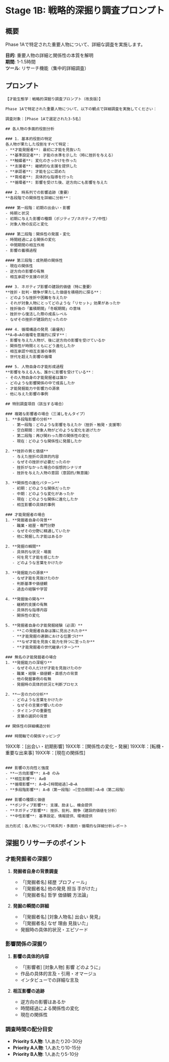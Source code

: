 # Stage 1B: 戦略的深掘り調査プロンプト

## 概要
Phase 1Aで特定された重要人物について、詳細な調査を実施します。

**目的**: 重要人物の詳細と関係性の本質を解明  
**期間**: 1-1.5時間  
**ツール**: リサーチ機能（集中的詳細調査）

## プロンプト

```
【才能生態学：戦略的深掘り調査プロンプト（改良版）】

Phase 1Aで特定された重要人物について、以下の観点で詳細調査を実施してください：

調査対象：[Phase 1Aで選定された3-5名]

## 各人物の多面的役割分析

### 1. 基本的役割の特定
各人物が果たした役割をすべて特定：
- **才能発掘者**: 最初に才能を見抜いた
- **基準設定者**: 才能の水準を示した（時に挫折を与える）
- **触媒者**: 変化のきっかけを作った
- **支援者**: 継続的な支援を提供した
- **承認者**: 才能を公に認めた
- **育成者**: 具体的な指導を行った
- **循環者**: 影響を受けた後、逆方向にも影響を与えた

### 2. 時系列での影響追跡（重要）
**各段階での関係性を詳細に分析**：

#### 第一段階：初期の出会い・影響
- 時期と状況
- 初期に与えた影響の種類（ポジティブ/ネガティブ/中性）
- 対象人物の反応と変化

#### 第二段階：関係性の発展・変化
- 時間経過による関係の変化
- 中間期間の相互作用
- 影響の蓄積過程

#### 第三段階：成熟期の関係性
- 現在の関係性
- 逆方向の影響の有無
- 相互承認や支援の状況

### 3. ネガティブ影響の建設的価値（特に重要）
**挫折・批判・競争が果たした価値を積極的に探る**：
- どのような挫折や困難を与えたか
- それが対象人物にとってどのような「リセット」効果があったか
- 挫折後の「蓄積期間」「冬眠期間」の意味
- 挫折から復活した際の成長レベル
- なぜその挫折が建設的だったのか

### 4. 循環構造の発見（最優先）
**A→B→Aの循環を意識的に探す**：
- 影響を与えた人物が、後に逆方向の影響を受けているか
- 関係性が時間とともにどう進化したか
- 相互承認や相互支援の事例
- 世代を超えた影響の循環

### 5. 人物自身の才能形成過程
**影響を与える人も、誰かに影響を受けている**：
- その人物自身の才能発掘者は誰か
- どのような影響関係の中で成長したか
- 才能発掘能力や影響力の源泉
- 他に与えた影響の事例

## 特別調査項目（該当する場合）

### 複雑な影響者の場合（三浦しをんタイプ）
1. **多段階影響の分析**
   - 第一段階：どのような影響を与えたか（挫折・触発・支援等）
   - 空白期間：対象人物がどのような変化を遂げたか
   - 第二段階：再び関わった際の関係性の変化
   - 現在：どのような関係性に発展したか

2. **挫折の質と価値**
   - 与えた挫折の具体的内容
   - なぜその挫折が必要だったのか
   - 挫折がなかった場合の仮想的シナリオ
   - 挫折を与えた人物の意図（意図的/無意識）

3. **関係性の進化パターン**
   - 初期：どのような関係だったか
   - 中期：どのような変化があったか
   - 現在：どのような関係に進化したか
   - 相互影響の具体的事例

### 才能発掘者の場合
1. **発掘者自身の背景**
   - 職業・経歴・専門分野
   - なぜその分野に精通していたか
   - 他に発掘した才能はあるか

2. **発掘の瞬間**
   - 具体的な状況・場面
   - 何を見て才能を感じたか
   - どのような言葉をかけたか

3. **発掘能力の源泉**
   - なぜ才能を見抜けたのか
   - 判断基準や価値観
   - 過去の経験や学習

4. **発掘後の関与**
   - 継続的支援の有無
   - 具体的な指導内容
   - 関係性の変化

5. **発掘者自身の才能発掘経験（必須）**
   - **この発掘者自身は誰に見出されたか**
   - **才能発掘の連鎖における位置づけ**
   - **なぜ才能を見抜く能力を持つに至ったか**
   - **才能発掘者の世代継承パターン**

### 無名の才能発掘者の場合
1. **発掘能力の深堀り**
   - なぜその人だけが才能を見抜けたのか
   - 職業・経験・価値観・直感力の背景
   - 他の発掘事例の有無
   - 発掘時の具体的状況と判断プロセス

2. **一言の力の分析**
   - どのような言葉をかけたか
   - なぜその言葉が響いたのか
   - タイミングの重要性
   - 言葉の選択の背景

## 関係性の詳細構造分析

### 時間軸での関係マッピング
```
19XX年：[出会い・初期影響]
19XX年：[関係性の変化・発展]
19XX年：[転機・重要な出来事]
19XX年：[現在の関係性]
```

### 影響の方向性と強度
- **一方向影響**: A→B のみ
- **相互影響**: A⇄B 
- **循環影響**: A→B→[時間経過]→B→A
- **多段階影響**: A→B（第一段階）→[空白期間]→A→B（第二段階）

### 影響の種類と価値
- **ポジティブ影響**: 支援、励まし、機会提供
- **ネガティブ影響**: 挫折、批判、競争（建設的価値を分析）
- **中性影響**: 基準設定、情報提供、環境提供

出力形式：各人物について時系列・多面的・循環的な詳細分析レポート
```

## 深掘りリサーチのポイント

### 才能発掘者の深掘り
1. **発掘者自身の背景調査**
   - 「[発掘者名] 経歴 プロフィール」
   - 「[発掘者名] 他の発見 担当 手がけた」
   - 「[発掘者名] 哲学 価値観 方法論」

2. **発掘の瞬間の詳細**
   - 「[発掘者名] [対象人物名] 出会い 発見」
   - 「[発掘者名] なぜ 理由 見抜いた」
   - 発掘時の具体的状況・エピソード

### 影響関係の深掘り
1. **影響の具体的内容**
   - 「[影響者] [対象人物] 影響 どのように」
   - 作品の具体的言及・引用・オマージュ
   - インタビューでの詳細な言及

2. **相互影響の追跡**
   - 逆方向の影響はあるか
   - 時間経過による関係性の変化
   - 現在の関係性

### 調査時間の配分目安
- **Priority S人物**: 1人あたり20-30分
- **Priority A人物**: 1人あたり10-15分
- **Priority B人物**: 1人あたり5-10分
